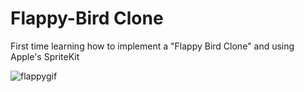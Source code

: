 # Flappy-Bird Clone

First time learning how to implement a "Flappy Bird Clone" and using Apple's SpriteKit

![flappygif](https://user-images.githubusercontent.com/15641201/43113505-832368a0-8eaf-11e8-9a44-8c0abdb892bb.gif)

